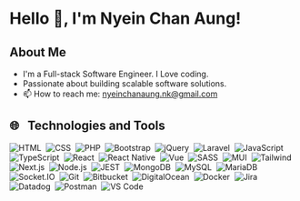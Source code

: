 # Hello 👋, I'm Nyein Chan Aung!

## About Me
- I'm a Full-stack Software Engineer. I Love coding.
- Passionate about building scalable software solutions.
- 📫 How to reach me: [nyeinchanaung.nk@gmail.com](mailto:nyeinchanaung.nk@gmail.com)

## 🌐 &nbsp; Technologies and Tools

  ![HTML](https://img.shields.io/badge/-HTML-05122A?style=flat&logo=HTML5)&nbsp;
  ![CSS](https://img.shields.io/badge/-CSS-05122A?style=flat&logo=CSS3&logoColor=1572B6)&nbsp;
  ![PHP](https://img.shields.io/badge/-PHP-05122A?style=flat&logo=php)&nbsp;
  ![Bootstrap](https://img.shields.io/badge/-Bootstrap-05122A?style=flat&logo=bootstrap)&nbsp;
  ![jQuery](https://img.shields.io/badge/-jQuery-05122A?style=flat&logo=jquery)&nbsp;
  ![Laravel](https://img.shields.io/badge/-Laravel-05122A?style=flat&logo=laravel)&nbsp;
  ![JavaScript](https://img.shields.io/badge/-JavaScript-05122A?style=flat&logo=javascript)&nbsp;
  ![TypeScript](https://img.shields.io/badge/-TypeScript-05122A?style=flat&logo=typescript)&nbsp;
  ![React](https://img.shields.io/badge/-React-05122A?style=flat&logo=react)&nbsp;
  ![React Native](https://img.shields.io/badge/-React%20Native-05122A?style=flat&logo=react)&nbsp;
  ![Vue](https://img.shields.io/badge/-Vue-05122A?style=flat&logo=vue.js)&nbsp;
  ![SASS](https://img.shields.io/badge/-SASS-05122A?style=flat&logo=sass)&nbsp;
  ![MUI](https://img.shields.io/badge/-MUI-05122A?style=flat&logo=mui)&nbsp;
  ![Tailwind](https://img.shields.io/badge/-Tailwind-05122A?style=flat&logo=Tailwindcss)&nbsp;
  ![Next.js](https://img.shields.io/badge/-Next.js-05122A?style=flat&logo=next.js)&nbsp;
  ![Node.js](https://img.shields.io/badge/-Node.js-05122A?style=flat&logo=Node.js)&nbsp;
  ![JEST](https://img.shields.io/badge/-Jest-05122A?style=flat&logo=jest&logoColor=AC3E5A)&nbsp;
  ![MongoDB](https://img.shields.io/badge/-MongoDB-05122A?style=flat&logo=MongoDB)&nbsp;
  ![MySQL](https://img.shields.io/badge/-MySQL-05122A?style=flat&logo=mysql)&nbsp;
  ![MariaDB](https://img.shields.io/badge/-MariaDB-05122A?style=flat&logo=mariadb)&nbsp;
  ![Socket.IO](https://img.shields.io/badge/-Socket.IO-05122A?style=flat&logo=socket.io)&nbsp;
  ![Git](https://img.shields.io/badge/-Git-05122A?style=flat&logo=git)&nbsp;
  ![Bitbucket](https://img.shields.io/badge/-Bitbucket-05122A?style=flat&logo=bitbucket&logoColor=007ACC)&nbsp;
  ![DigitalOcean](https://img.shields.io/badge/-DigitalOcean-05122A?style=flat&logo=digitalocean)&nbsp;
  ![Docker](https://img.shields.io/badge/-Docker-05122A?style=flat&logo=docker)&nbsp;
  ![Jira](https://img.shields.io/badge/-Jira-05122A?style=flat&logo=jira&logoColor=007ACC)&nbsp;
  ![Datadog](https://img.shields.io/badge/-Datadog-05122A?style=flat&logo=datadog&logoColor=774aa4)&nbsp;
  ![Postman](https://img.shields.io/badge/-Postman-05122A?style=flat&logo=postman)&nbsp;
  ![VS Code](https://img.shields.io/badge/-VS%20Code-05122A?style=flat&logo=visual-studio-code&logoColor=007ACC)&nbsp;
  
<!--
## GitHub Stats
![Your Name's GitHub stats](https://github-readme-stats.vercel.app/api?username=NyeinChanAungNCA&show_icons=true&theme=radical)

**NyeinChanAungNCA/NyeinChanAungNCA** is a ✨ _special_ ✨ repository because its `README.md` (this file) appears on your GitHub profile.

Here are some ideas to get you started:

- 🔭 I’m currently working on ...
- 🌱 I’m currently learning ...
- 👯 I’m looking to collaborate on ...
- 🤔 I’m looking for help with ...
- 💬 Ask me about ...
- 📫 How to reach me: ...
- 😄 Pronouns: ...
- ⚡ Fun fact: ...
-->

